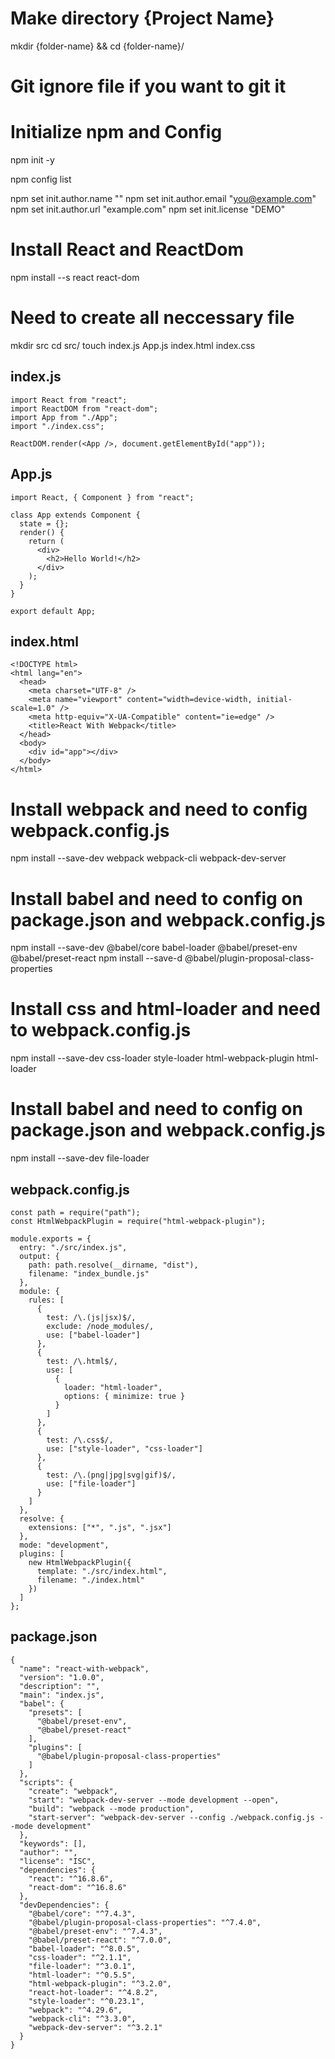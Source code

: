 # Make directory {Project Name}

mkdir {folder-name} && cd {folder-name}/

# Git ignore file if you want to git it

# Initialize npm and Config

npm init -y

npm config list

npm set init.author.name "<Your Name>"
npm set init.author.email "you@example.com"
npm set init.author.url "example.com"
npm set init.license "DEMO"

# Install React and ReactDom

npm install --s react react-dom

# Need to create all neccessary file

mkdir src
cd src/
touch index.js App.js index.html index.css

## index.js

```
import React from "react";
import ReactDOM from "react-dom";
import App from "./App";
import "./index.css";

ReactDOM.render(<App />, document.getElementById("app"));
```

## App.js

```
import React, { Component } from "react";

class App extends Component {
  state = {};
  render() {
    return (
      <div>
        <h2>Hello World!</h2>
      </div>
    );
  }
}

export default App;
```

## index.html

```
<!DOCTYPE html>
<html lang="en">
  <head>
    <meta charset="UTF-8" />
    <meta name="viewport" content="width=device-width, initial-scale=1.0" />
    <meta http-equiv="X-UA-Compatible" content="ie=edge" />
    <title>React With Webpack</title>
  </head>
  <body>
    <div id="app"></div>
  </body>
</html>
```

# Install webpack and need to config webpack.config.js

npm install --save-dev webpack webpack-cli webpack-dev-server

# Install babel and need to config on package.json and webpack.config.js

npm install --save-dev @babel/core babel-loader @babel/preset-env @babel/preset-react
npm install --save-d @babel/plugin-proposal-class-properties

# Install css and html-loader and need to webpack.config.js

npm install --save-dev css-loader style-loader html-webpack-plugin html-loader

# Install babel and need to config on package.json and webpack.config.js

npm install --save-dev file-loader

## webpack.config.js

```
const path = require("path");
const HtmlWebpackPlugin = require("html-webpack-plugin");

module.exports = {
  entry: "./src/index.js",
  output: {
    path: path.resolve(__dirname, "dist"),
    filename: "index_bundle.js"
  },
  module: {
    rules: [
      {
        test: /\.(js|jsx)$/,
        exclude: /node_modules/,
        use: ["babel-loader"]
      },
      {
        test: /\.html$/,
        use: [
          {
            loader: "html-loader",
            options: { minimize: true }
          }
        ]
      },
      {
        test: /\.css$/,
        use: ["style-loader", "css-loader"]
      },
      {
        test: /\.(png|jpg|svg|gif)$/,
        use: ["file-loader"]
      }
    ]
  },
  resolve: {
    extensions: ["*", ".js", ".jsx"]
  },
  mode: "development",
  plugins: [
    new HtmlWebpackPlugin({
      template: "./src/index.html",
      filename: "./index.html"
    })
  ]
};
```

## package.json

```
{
  "name": "react-with-webpack",
  "version": "1.0.0",
  "description": "",
  "main": "index.js",
  "babel": {
    "presets": [
      "@babel/preset-env",
      "@babel/preset-react"
    ],
    "plugins": [
      "@babel/plugin-proposal-class-properties"
    ]
  },
  "scripts": {
    "create": "webpack",
    "start": "webpack-dev-server --mode development --open",
    "build": "webpack --mode production",
    "start-server": "webpack-dev-server --config ./webpack.config.js --mode development"
  },
  "keywords": [],
  "author": "",
  "license": "ISC",
  "dependencies": {
    "react": "^16.8.6",
    "react-dom": "^16.8.6"
  },
  "devDependencies": {
    "@babel/core": "^7.4.3",
    "@babel/plugin-proposal-class-properties": "^7.4.0",
    "@babel/preset-env": "^7.4.3",
    "@babel/preset-react": "^7.0.0",
    "babel-loader": "^8.0.5",
    "css-loader": "^2.1.1",
    "file-loader": "^3.0.1",
    "html-loader": "^0.5.5",
    "html-webpack-plugin": "^3.2.0",
    "react-hot-loader": "^4.8.2",
    "style-loader": "^0.23.1",
    "webpack": "^4.29.6",
    "webpack-cli": "^3.3.0",
    "webpack-dev-server": "^3.2.1"
  }
}
```

